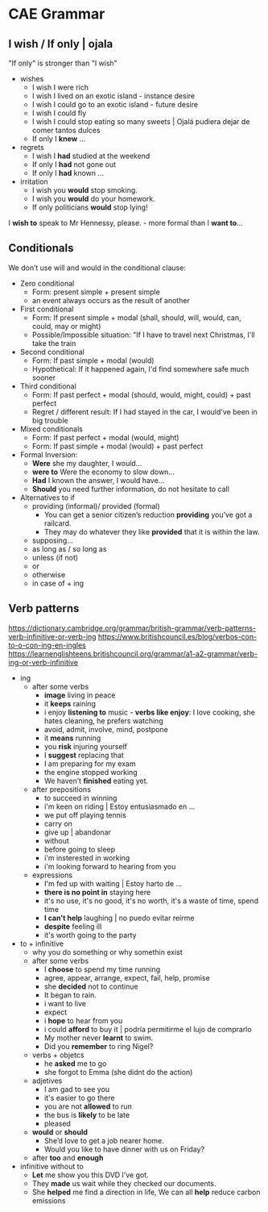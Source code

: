 # CAE Grammar 

## I wish / If only | ojala

"If only" is stronger than "I wish"

* wishes
    * I wish I were rich
    * I wish I lived on an exotic island - instance desire
    * I wish I could go to an exotic island - future desire
    * I wish I could fly
    * I wish I could stop eating so many sweets | Ojalá pudiera dejar de comer tantos dulces
    * If only I **knew** ...
* regrets
    * I wish I **had** studied at the weekend
    * If only I **had** not gone out
    * If only I **had** known ...
* irritation
    * I wish you **would** stop smoking.
    * I wish you **would** do your homework.
    * If only politicians **would** stop lying!

I **wish to** speak to Mr Hennessy, please. - more formal than I **want to**...

## Conditionals

We don’t use will and would in the conditional clause:

* Zero conditional
    * Form: present simple + present simple
    * an event always occurs as the result of another
* First conditional
    * Form: If present simple + modal (shall, should, will, would, can, could, may or might)
    * Possible/Impossible situation: "If I have to travel next Christmas, I'll take the train
* Second conditional
    * Form: If past simple + modal (would)
    * Hypothetical: If it happened again, I'd find somewhere safe much sooner
* Third conditional
    * Form: If past perfect + modal (should, would, might, could) + past perfect
    * Regret / different result: If I had stayed in the car, I would've been in big trouble
* Mixed conditionals
    * Form: If past perfect + modal (would, might)
    * Form: If past simple + modal (would) + past perfect
* Formal Inversion:
    * **Were** she my daughter, I would...
    * **were to** Were the economy to slow down... 
    * **Had** I known the answer, I would have...
    * **Should** you need further information, do not hesitate to call
* Alternatives to if
    * providing (informal)/ provided (formal)
        * You can get a senior citizen’s reduction **providing** you’ve got a railcard.
        * They may do whatever they like **provided** that it is within the law.
    * supposing...
    * as long as / so long as
    * unless (if not)
    * or
    * otherwise
    * in case of + ing


## Verb patterns

https://dictionary.cambridge.org/grammar/british-grammar/verb-patterns-verb-infinitive-or-verb-ing
https://www.britishcouncil.es/blog/verbos-con-to-o-con-ing-en-ingles
https://learnenglishteens.britishcouncil.org/grammar/a1-a2-grammar/verb-ing-or-verb-infinitive

* ing
    * after some verbs
        * **image** living in peace
        * it **keeps** raining
        * i enjoy **listening to** music - **verbs like enjoy**: I love cooking, she hates cleaning, he prefers watching
        * avoid, admit, involve, mind, postpone
        * it **means** running
        * you **risk** injuring yourself
        * I **suggest** replacing that
        * I am preparing for my exam
        * the engine stopped working
        * We haven’t **finished** eating yet.
    * after prepositions
        * to succeed in winning
        * i'm keen on riding | Estoy entusiasmado en ...
        * we put off playing tennis
        * carry on
        * give up | abandonar
        * without
        * before going to sleep
        * i'm insterested in working
        * i'm looking forward to hearing from you
    *   expressions
        * I'm fed up with waiting | Estoy harto de ...
        * **there is no point in** staying here
        * it's no use, it's no good, it's no worth, it's a waste of time, spend time
        * **I can't help** laughing | no puedo evitar reírme
        * **despite** feeling ill
        * it's worth going to the party
* to + infinitive
    * why you do something or why somethin exist
    * after some verbs
        * I **choose** to spend my time running
        * agree, appear, arrange, expect, fail, help, promise
        * she **decided** not to continue
        * It began to rain.
        * i want to live
        * expect
        * i **hope** to hear from you
        * i could **afford** to buy it | podría permitirme el lujo de comprarlo
        * My mother never **learnt** to swim.
        * Did you **remember** to ring Nigel?
    * verbs + objetcs
        * he **asked** me to go
        * she forgot to Emma (she didnt do the action)
    * adjetives
        * I am gad to see you
        * it's easier to go there
        * you are not **allowed** to run
        * the bus is **likely** to be late
        * pleased
    * **would** or **should**
        * She’d love to get a job nearer home.
        * Would you like to have dinner with us on Friday?
    * after **too** and **enough**
* infinitive without to
    * **Let** me show you this DVD I’ve got.
    * They **made** us wait while they checked our documents.
    * She **helped** me find a direction in life, We can all **help** reduce carbon emissions